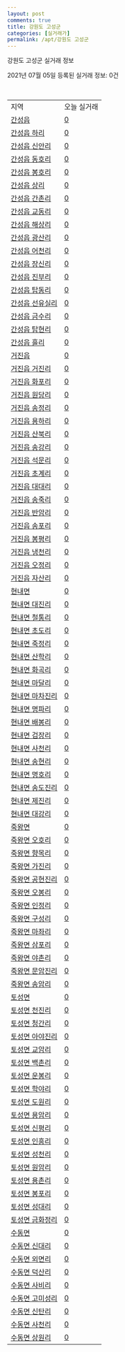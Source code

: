```yaml
---
layout: post
comments: true
title: 강원도 고성군
categories: [실거래가]
permalink: /apt/강원도 고성군
---
```


강원도 고성군 실거래 정보

2021년 07월 05일 등록된 실거래 정보: 0건

<script type="text/javascript">
  google.charts.load('current', {'packages':['corechart']});
  google.charts.setOnLoadCallback(drawChart);

  function drawChart() {
    var data = google.visualization.arrayToDataTable([['거래일', '매매', '전월세', '전매'], ['20-07', 9, 16, 13], ['20-08', 9, 13, 15], ['20-09', 11, 8, 11], ['20-10', 13, 5, 20], ['20-11', 10, 6, 11], ['20-12', 12, 9, 13], ['21-01', 13, 6, 19], ['21-02', 28, 10, 33], ['21-03', 25, 5, 28], ['21-04', 61, 6, 37], ['21-05', 22, 3, 27], ['21-06', 24, 4, 8]]);

    var options = {
      title: '최근 유형별 거래량 추이',
      legend: { position: 'bottom' }
    };

    var chart = new google.visualization.LineChart(document.getElementById('columnchart_material'));
    chart.draw(data, (options));
  }
</script>

<div id="columnchart_material" style="width: 95%; margin-left: -35px"></div>
<br>
<table class="sortable">
  <tr>
    <td>지역</td>
    <td>오늘 실거래</td>
  </tr>

  
  <tr class="item">
    <td><a href="강원도 고성군 간성읍">간성읍</a></td>
    <td><a href="강원도 고성군 간성읍">0</a></td>
  </tr>
    

  <tr class="item">
    <td><a href="강원도 고성군 간성읍 하리">간성읍 하리</a></td>
    <td><a href="강원도 고성군 간성읍 하리">0</a></td>
  </tr>
    

  <tr class="item">
    <td><a href="강원도 고성군 간성읍 신안리">간성읍 신안리</a></td>
    <td><a href="강원도 고성군 간성읍 신안리">0</a></td>
  </tr>
    

  <tr class="item">
    <td><a href="강원도 고성군 간성읍 동호리">간성읍 동호리</a></td>
    <td><a href="강원도 고성군 간성읍 동호리">0</a></td>
  </tr>
    

  <tr class="item">
    <td><a href="강원도 고성군 간성읍 봉호리">간성읍 봉호리</a></td>
    <td><a href="강원도 고성군 간성읍 봉호리">0</a></td>
  </tr>
    

  <tr class="item">
    <td><a href="강원도 고성군 간성읍 상리">간성읍 상리</a></td>
    <td><a href="강원도 고성군 간성읍 상리">0</a></td>
  </tr>
    

  <tr class="item">
    <td><a href="강원도 고성군 간성읍 간촌리">간성읍 간촌리</a></td>
    <td><a href="강원도 고성군 간성읍 간촌리">0</a></td>
  </tr>
    

  <tr class="item">
    <td><a href="강원도 고성군 간성읍 교동리">간성읍 교동리</a></td>
    <td><a href="강원도 고성군 간성읍 교동리">0</a></td>
  </tr>
    

  <tr class="item">
    <td><a href="강원도 고성군 간성읍 해상리">간성읍 해상리</a></td>
    <td><a href="강원도 고성군 간성읍 해상리">0</a></td>
  </tr>
    

  <tr class="item">
    <td><a href="강원도 고성군 간성읍 광산리">간성읍 광산리</a></td>
    <td><a href="강원도 고성군 간성읍 광산리">0</a></td>
  </tr>
    

  <tr class="item">
    <td><a href="강원도 고성군 간성읍 어천리">간성읍 어천리</a></td>
    <td><a href="강원도 고성군 간성읍 어천리">0</a></td>
  </tr>
    

  <tr class="item">
    <td><a href="강원도 고성군 간성읍 장신리">간성읍 장신리</a></td>
    <td><a href="강원도 고성군 간성읍 장신리">0</a></td>
  </tr>
    

  <tr class="item">
    <td><a href="강원도 고성군 간성읍 진부리">간성읍 진부리</a></td>
    <td><a href="강원도 고성군 간성읍 진부리">0</a></td>
  </tr>
    

  <tr class="item">
    <td><a href="강원도 고성군 간성읍 탑동리">간성읍 탑동리</a></td>
    <td><a href="강원도 고성군 간성읍 탑동리">0</a></td>
  </tr>
    

  <tr class="item">
    <td><a href="강원도 고성군 간성읍 선유실리">간성읍 선유실리</a></td>
    <td><a href="강원도 고성군 간성읍 선유실리">0</a></td>
  </tr>
    

  <tr class="item">
    <td><a href="강원도 고성군 간성읍 금수리">간성읍 금수리</a></td>
    <td><a href="강원도 고성군 간성읍 금수리">0</a></td>
  </tr>
    

  <tr class="item">
    <td><a href="강원도 고성군 간성읍 탑현리">간성읍 탑현리</a></td>
    <td><a href="강원도 고성군 간성읍 탑현리">0</a></td>
  </tr>
    

  <tr class="item">
    <td><a href="강원도 고성군 간성읍 흘리">간성읍 흘리</a></td>
    <td><a href="강원도 고성군 간성읍 흘리">0</a></td>
  </tr>
    

  <tr class="item">
    <td><a href="강원도 고성군 거진읍">거진읍</a></td>
    <td><a href="강원도 고성군 거진읍">0</a></td>
  </tr>
    

  <tr class="item">
    <td><a href="강원도 고성군 거진읍 거진리">거진읍 거진리</a></td>
    <td><a href="강원도 고성군 거진읍 거진리">0</a></td>
  </tr>
    

  <tr class="item">
    <td><a href="강원도 고성군 거진읍 화포리">거진읍 화포리</a></td>
    <td><a href="강원도 고성군 거진읍 화포리">0</a></td>
  </tr>
    

  <tr class="item">
    <td><a href="강원도 고성군 거진읍 원당리">거진읍 원당리</a></td>
    <td><a href="강원도 고성군 거진읍 원당리">0</a></td>
  </tr>
    

  <tr class="item">
    <td><a href="강원도 고성군 거진읍 송정리">거진읍 송정리</a></td>
    <td><a href="강원도 고성군 거진읍 송정리">0</a></td>
  </tr>
    

  <tr class="item">
    <td><a href="강원도 고성군 거진읍 용하리">거진읍 용하리</a></td>
    <td><a href="강원도 고성군 거진읍 용하리">0</a></td>
  </tr>
    

  <tr class="item">
    <td><a href="강원도 고성군 거진읍 산북리">거진읍 산북리</a></td>
    <td><a href="강원도 고성군 거진읍 산북리">0</a></td>
  </tr>
    

  <tr class="item">
    <td><a href="강원도 고성군 거진읍 송강리">거진읍 송강리</a></td>
    <td><a href="강원도 고성군 거진읍 송강리">0</a></td>
  </tr>
    

  <tr class="item">
    <td><a href="강원도 고성군 거진읍 석문리">거진읍 석문리</a></td>
    <td><a href="강원도 고성군 거진읍 석문리">0</a></td>
  </tr>
    

  <tr class="item">
    <td><a href="강원도 고성군 거진읍 초계리">거진읍 초계리</a></td>
    <td><a href="강원도 고성군 거진읍 초계리">0</a></td>
  </tr>
    

  <tr class="item">
    <td><a href="강원도 고성군 거진읍 대대리">거진읍 대대리</a></td>
    <td><a href="강원도 고성군 거진읍 대대리">0</a></td>
  </tr>
    

  <tr class="item">
    <td><a href="강원도 고성군 거진읍 송죽리">거진읍 송죽리</a></td>
    <td><a href="강원도 고성군 거진읍 송죽리">0</a></td>
  </tr>
    

  <tr class="item">
    <td><a href="강원도 고성군 거진읍 반암리">거진읍 반암리</a></td>
    <td><a href="강원도 고성군 거진읍 반암리">0</a></td>
  </tr>
    

  <tr class="item">
    <td><a href="강원도 고성군 거진읍 송포리">거진읍 송포리</a></td>
    <td><a href="강원도 고성군 거진읍 송포리">0</a></td>
  </tr>
    

  <tr class="item">
    <td><a href="강원도 고성군 거진읍 봉평리">거진읍 봉평리</a></td>
    <td><a href="강원도 고성군 거진읍 봉평리">0</a></td>
  </tr>
    

  <tr class="item">
    <td><a href="강원도 고성군 거진읍 냉천리">거진읍 냉천리</a></td>
    <td><a href="강원도 고성군 거진읍 냉천리">0</a></td>
  </tr>
    

  <tr class="item">
    <td><a href="강원도 고성군 거진읍 오정리">거진읍 오정리</a></td>
    <td><a href="강원도 고성군 거진읍 오정리">0</a></td>
  </tr>
    

  <tr class="item">
    <td><a href="강원도 고성군 거진읍 자산리">거진읍 자산리</a></td>
    <td><a href="강원도 고성군 거진읍 자산리">0</a></td>
  </tr>
    

  <tr class="item">
    <td><a href="강원도 고성군 현내면">현내면</a></td>
    <td><a href="강원도 고성군 현내면">0</a></td>
  </tr>
    

  <tr class="item">
    <td><a href="강원도 고성군 현내면 대진리">현내면 대진리</a></td>
    <td><a href="강원도 고성군 현내면 대진리">0</a></td>
  </tr>
    

  <tr class="item">
    <td><a href="강원도 고성군 현내면 철통리">현내면 철통리</a></td>
    <td><a href="강원도 고성군 현내면 철통리">0</a></td>
  </tr>
    

  <tr class="item">
    <td><a href="강원도 고성군 현내면 초도리">현내면 초도리</a></td>
    <td><a href="강원도 고성군 현내면 초도리">0</a></td>
  </tr>
    

  <tr class="item">
    <td><a href="강원도 고성군 현내면 죽정리">현내면 죽정리</a></td>
    <td><a href="강원도 고성군 현내면 죽정리">0</a></td>
  </tr>
    

  <tr class="item">
    <td><a href="강원도 고성군 현내면 산학리">현내면 산학리</a></td>
    <td><a href="강원도 고성군 현내면 산학리">0</a></td>
  </tr>
    

  <tr class="item">
    <td><a href="강원도 고성군 현내면 화곡리">현내면 화곡리</a></td>
    <td><a href="강원도 고성군 현내면 화곡리">0</a></td>
  </tr>
    

  <tr class="item">
    <td><a href="강원도 고성군 현내면 마달리">현내면 마달리</a></td>
    <td><a href="강원도 고성군 현내면 마달리">0</a></td>
  </tr>
    

  <tr class="item">
    <td><a href="강원도 고성군 현내면 마차진리">현내면 마차진리</a></td>
    <td><a href="강원도 고성군 현내면 마차진리">0</a></td>
  </tr>
    

  <tr class="item">
    <td><a href="강원도 고성군 현내면 명파리">현내면 명파리</a></td>
    <td><a href="강원도 고성군 현내면 명파리">0</a></td>
  </tr>
    

  <tr class="item">
    <td><a href="강원도 고성군 현내면 배봉리">현내면 배봉리</a></td>
    <td><a href="강원도 고성군 현내면 배봉리">0</a></td>
  </tr>
    

  <tr class="item">
    <td><a href="강원도 고성군 현내면 검장리">현내면 검장리</a></td>
    <td><a href="강원도 고성군 현내면 검장리">0</a></td>
  </tr>
    

  <tr class="item">
    <td><a href="강원도 고성군 현내면 사천리">현내면 사천리</a></td>
    <td><a href="강원도 고성군 현내면 사천리">0</a></td>
  </tr>
    

  <tr class="item">
    <td><a href="강원도 고성군 현내면 송현리">현내면 송현리</a></td>
    <td><a href="강원도 고성군 현내면 송현리">0</a></td>
  </tr>
    

  <tr class="item">
    <td><a href="강원도 고성군 현내면 명호리">현내면 명호리</a></td>
    <td><a href="강원도 고성군 현내면 명호리">0</a></td>
  </tr>
    

  <tr class="item">
    <td><a href="강원도 고성군 현내면 송도진리">현내면 송도진리</a></td>
    <td><a href="강원도 고성군 현내면 송도진리">0</a></td>
  </tr>
    

  <tr class="item">
    <td><a href="강원도 고성군 현내면 제진리">현내면 제진리</a></td>
    <td><a href="강원도 고성군 현내면 제진리">0</a></td>
  </tr>
    

  <tr class="item">
    <td><a href="강원도 고성군 현내면 대강리">현내면 대강리</a></td>
    <td><a href="강원도 고성군 현내면 대강리">0</a></td>
  </tr>
    

  <tr class="item">
    <td><a href="강원도 고성군 죽왕면">죽왕면</a></td>
    <td><a href="강원도 고성군 죽왕면">0</a></td>
  </tr>
    

  <tr class="item">
    <td><a href="강원도 고성군 죽왕면 오호리">죽왕면 오호리</a></td>
    <td><a href="강원도 고성군 죽왕면 오호리">0</a></td>
  </tr>
    

  <tr class="item">
    <td><a href="강원도 고성군 죽왕면 향목리">죽왕면 향목리</a></td>
    <td><a href="강원도 고성군 죽왕면 향목리">0</a></td>
  </tr>
    

  <tr class="item">
    <td><a href="강원도 고성군 죽왕면 가진리">죽왕면 가진리</a></td>
    <td><a href="강원도 고성군 죽왕면 가진리">0</a></td>
  </tr>
    

  <tr class="item">
    <td><a href="강원도 고성군 죽왕면 공현진리">죽왕면 공현진리</a></td>
    <td><a href="강원도 고성군 죽왕면 공현진리">0</a></td>
  </tr>
    

  <tr class="item">
    <td><a href="강원도 고성군 죽왕면 오봉리">죽왕면 오봉리</a></td>
    <td><a href="강원도 고성군 죽왕면 오봉리">0</a></td>
  </tr>
    

  <tr class="item">
    <td><a href="강원도 고성군 죽왕면 인정리">죽왕면 인정리</a></td>
    <td><a href="강원도 고성군 죽왕면 인정리">0</a></td>
  </tr>
    

  <tr class="item">
    <td><a href="강원도 고성군 죽왕면 구성리">죽왕면 구성리</a></td>
    <td><a href="강원도 고성군 죽왕면 구성리">0</a></td>
  </tr>
    

  <tr class="item">
    <td><a href="강원도 고성군 죽왕면 마좌리">죽왕면 마좌리</a></td>
    <td><a href="강원도 고성군 죽왕면 마좌리">0</a></td>
  </tr>
    

  <tr class="item">
    <td><a href="강원도 고성군 죽왕면 삼포리">죽왕면 삼포리</a></td>
    <td><a href="강원도 고성군 죽왕면 삼포리">0</a></td>
  </tr>
    

  <tr class="item">
    <td><a href="강원도 고성군 죽왕면 야촌리">죽왕면 야촌리</a></td>
    <td><a href="강원도 고성군 죽왕면 야촌리">0</a></td>
  </tr>
    

  <tr class="item">
    <td><a href="강원도 고성군 죽왕면 문암진리">죽왕면 문암진리</a></td>
    <td><a href="강원도 고성군 죽왕면 문암진리">0</a></td>
  </tr>
    

  <tr class="item">
    <td><a href="강원도 고성군 죽왕면 송암리">죽왕면 송암리</a></td>
    <td><a href="강원도 고성군 죽왕면 송암리">0</a></td>
  </tr>
    

  <tr class="item">
    <td><a href="강원도 고성군 토성면">토성면</a></td>
    <td><a href="강원도 고성군 토성면">0</a></td>
  </tr>
    

  <tr class="item">
    <td><a href="강원도 고성군 토성면 천진리">토성면 천진리</a></td>
    <td><a href="강원도 고성군 토성면 천진리">0</a></td>
  </tr>
    

  <tr class="item">
    <td><a href="강원도 고성군 토성면 청간리">토성면 청간리</a></td>
    <td><a href="강원도 고성군 토성면 청간리">0</a></td>
  </tr>
    

  <tr class="item">
    <td><a href="강원도 고성군 토성면 아야진리">토성면 아야진리</a></td>
    <td><a href="강원도 고성군 토성면 아야진리">0</a></td>
  </tr>
    

  <tr class="item">
    <td><a href="강원도 고성군 토성면 교암리">토성면 교암리</a></td>
    <td><a href="강원도 고성군 토성면 교암리">0</a></td>
  </tr>
    

  <tr class="item">
    <td><a href="강원도 고성군 토성면 백촌리">토성면 백촌리</a></td>
    <td><a href="강원도 고성군 토성면 백촌리">0</a></td>
  </tr>
    

  <tr class="item">
    <td><a href="강원도 고성군 토성면 운봉리">토성면 운봉리</a></td>
    <td><a href="강원도 고성군 토성면 운봉리">0</a></td>
  </tr>
    

  <tr class="item">
    <td><a href="강원도 고성군 토성면 학야리">토성면 학야리</a></td>
    <td><a href="강원도 고성군 토성면 학야리">0</a></td>
  </tr>
    

  <tr class="item">
    <td><a href="강원도 고성군 토성면 도원리">토성면 도원리</a></td>
    <td><a href="강원도 고성군 토성면 도원리">0</a></td>
  </tr>
    

  <tr class="item">
    <td><a href="강원도 고성군 토성면 용암리">토성면 용암리</a></td>
    <td><a href="강원도 고성군 토성면 용암리">0</a></td>
  </tr>
    

  <tr class="item">
    <td><a href="강원도 고성군 토성면 신평리">토성면 신평리</a></td>
    <td><a href="강원도 고성군 토성면 신평리">0</a></td>
  </tr>
    

  <tr class="item">
    <td><a href="강원도 고성군 토성면 인흥리">토성면 인흥리</a></td>
    <td><a href="강원도 고성군 토성면 인흥리">0</a></td>
  </tr>
    

  <tr class="item">
    <td><a href="강원도 고성군 토성면 성천리">토성면 성천리</a></td>
    <td><a href="강원도 고성군 토성면 성천리">0</a></td>
  </tr>
    

  <tr class="item">
    <td><a href="강원도 고성군 토성면 원암리">토성면 원암리</a></td>
    <td><a href="강원도 고성군 토성면 원암리">0</a></td>
  </tr>
    

  <tr class="item">
    <td><a href="강원도 고성군 토성면 용촌리">토성면 용촌리</a></td>
    <td><a href="강원도 고성군 토성면 용촌리">0</a></td>
  </tr>
    

  <tr class="item">
    <td><a href="강원도 고성군 토성면 봉포리">토성면 봉포리</a></td>
    <td><a href="강원도 고성군 토성면 봉포리">0</a></td>
  </tr>
    

  <tr class="item">
    <td><a href="강원도 고성군 토성면 성대리">토성면 성대리</a></td>
    <td><a href="강원도 고성군 토성면 성대리">0</a></td>
  </tr>
    

  <tr class="item">
    <td><a href="강원도 고성군 토성면 금화정리">토성면 금화정리</a></td>
    <td><a href="강원도 고성군 토성면 금화정리">0</a></td>
  </tr>
    

  <tr class="item">
    <td><a href="강원도 고성군 수동면">수동면</a></td>
    <td><a href="강원도 고성군 수동면">0</a></td>
  </tr>
    

  <tr class="item">
    <td><a href="강원도 고성군 수동면 신대리">수동면 신대리</a></td>
    <td><a href="강원도 고성군 수동면 신대리">0</a></td>
  </tr>
    

  <tr class="item">
    <td><a href="강원도 고성군 수동면 외면리">수동면 외면리</a></td>
    <td><a href="강원도 고성군 수동면 외면리">0</a></td>
  </tr>
    

  <tr class="item">
    <td><a href="강원도 고성군 수동면 덕산리">수동면 덕산리</a></td>
    <td><a href="강원도 고성군 수동면 덕산리">0</a></td>
  </tr>
    

  <tr class="item">
    <td><a href="강원도 고성군 수동면 사비리">수동면 사비리</a></td>
    <td><a href="강원도 고성군 수동면 사비리">0</a></td>
  </tr>
    

  <tr class="item">
    <td><a href="강원도 고성군 수동면 고미성리">수동면 고미성리</a></td>
    <td><a href="강원도 고성군 수동면 고미성리">0</a></td>
  </tr>
    

  <tr class="item">
    <td><a href="강원도 고성군 수동면 신탄리">수동면 신탄리</a></td>
    <td><a href="강원도 고성군 수동면 신탄리">0</a></td>
  </tr>
    

  <tr class="item">
    <td><a href="강원도 고성군 수동면 사천리">수동면 사천리</a></td>
    <td><a href="강원도 고성군 수동면 사천리">0</a></td>
  </tr>
    

  <tr class="item">
    <td><a href="강원도 고성군 수동면 상원리">수동면 상원리</a></td>
    <td><a href="강원도 고성군 수동면 상원리">0</a></td>
  </tr>
    


</table>


    